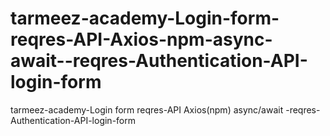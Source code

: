 # tarmeez-academy-Login-form-reqres-API-Axios-npm-async-await--reqres-Authentication-API-login-form
tarmeez-academy-Login form reqres-API Axios(npm) async/await -reqres-Authentication-API-login-form
